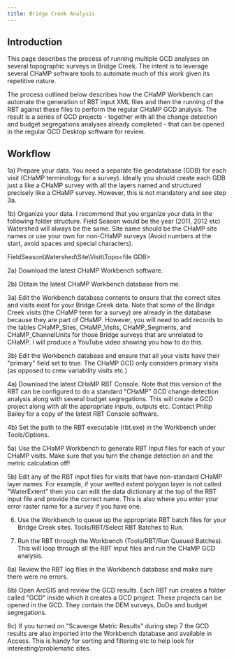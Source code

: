 ```yaml
---
title: Bridge Creek Analysis
---
```


## Introduction

This page describes the process of running multiple GCD analyses on several topographic surveys in Bridge Creek. The intent is to leverage several CHaMP software tools to automate much of this work given its repetitive nature.

The process outlined below describes how the CHaMP Workbench can automate the generation of RBT input XML files and then the running of the RBT against these files to perform the regular CHaMP GCD analysis. The result is a series of GCD projects - together with all the change detection and budget segregations analyses already completed - that can be opened in the regular GCD Desktop software for review.

## Workflow

1a) Prepare your data. You need a separate file geodatabase (GDB) for each visit (CHaMP terminology for a survey). Ideally you should create each GDB just a like a CHaMP survey with all the layers named and structured precisely like a CHaMP survey. However, this is not mandatory and see step 3a.

1b) Organize your data. I recommend that you organize your data in the following folder structure. Field Season would be the year (2011, 2012 etc) Watershed will always be the same. Site name should be the CHaMP site names or use your own for non-CHaMP surveys (Avoid numbers at the start, avoid spaces and special characters).

 FieldSeason\Watershed\Site\Visit\Topo\<file GDB>

2a) Download the latest CHaMP Workbench software.

2b) Obtain the latest CHaMP Workbench database from me. 

3a) Edit the Workbench database contents to ensure that the correct sites and visits exist for your Bridge Creek data. Note that some of the Bridge Creek visits (the CHaMP term for a survey) are already in the database because they are part of CHaMP. However, you will need to add records to the tables CHaMP_Sites, CHaMP_Visits, CHaMP_Segments, and CHaMP_ChannelUnits for those Bridge surveys that are unrelated to CHaMP. I will produce a YouTube video showing you how to do this.




3b) Edit the Workbench database and ensure that all your visits have their "primary" field set to true. The CHaMP GCD only considers primary visits (as opposed to crew variability visits etc.)

4a) Download the latest CHaMP RBT Console. Note that this version of the RBT can be configured to do a standard "CHaMP" GCD change detection analysis along with several budget segregations. This will create a GCD project along with all the appropriate inputs, outputs etc. Contact Philip Bailey for a copy of the latest RBT Console software.

4b) Set the path to the RBT executable (rbt.exe) in the Workbench under Tools/Options.




5a) Use the CHaMP Workbench to generate RBT Input files for each of your CHaMP visits. Make sure that you turn the change detection on and the metric calculation off!




5b) Edit any of the RBT input files for visits that have non-standard CHaMP layer names. For example, if your wetted extent polygon layer is not called "WaterExtent" then you can edit the data dictionary at the top of the RBT input file and provide the correct name. This is also where you enter your error raster name for a survey if you have one.




6) Use the Workbench to queue up the appropriate RBT batch files for your Bridge Creek sites. Tools/RBT/Select RBT Batches to Run.




7) Run the RBT through the Workbench (Tools/RBT/Run Queued Batches). This will loop through all the RBT input files and run the CHaMP GCD analysis. 




8a) Review the RBT log files in the Workbench database and make sure there were no errors.

8b) Open ArcGIS and review the GCD results. Each RBT run creates a folder called "GCD" inside which it creates a GCD project. These projects can be opened in the GCD. They contain the DEM surveys, DoDs and budget segregations.

8c) If you turned on "Scavenge Metric Results" during step 7 the GCD results are also imported into the Workbench database and available in Access. This is handy for sorting and filtering etc to help look for interesting/problematic sites.
